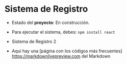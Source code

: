 <h1> Sistema de Registro</h1>

- Estado del **proyecto**: En construcción.
- Para ejecutar el sistema, debes:
```npm install react```

- Sistema de Registro 2
- Aquí hay una [página con los códigos más frecuentes]  https://markdownlivepreview.com del Markdown
